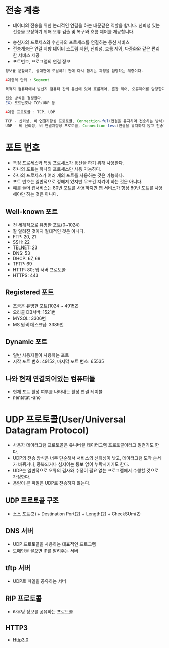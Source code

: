 # 전송 계층
- 데이터의 전송을 위한 논리적인 연결을 하는 대문같은 역할을 합니다. 신뢰성 있는 전송을 보장하기 위해 오류 검출 및 복구와 흐름 제어를 제공합니다.
* 송신자의 프로세스와 수신자의 프로세스를 연결하는 통신 서비스
* 전송계층은 연결 지향 데이터 스트림 지원, 신뢰성, 흐름 제어, 다중화와 같은 편리한 서비스 제공
* 포트번호, 프로그램의 연결 정보

```java
정보를 분할하고, 상대편에 도달하기 전에 다시 합치는 과정을 담당하는 계층이다.

4계층의 단위 : Segment

목적지 컴퓨터에서 발신지 컴퓨터 간의 통신에 있어 흐름제어, 혼잡 제어, 오류제어를 담당한다.

전송 방식을 결정한다.
EX) 포트번호나 TCP/UDP 등

4계층 프로토콜 : TCP, UDP

TCP - 신뢰성, 비 연결지향성 프로토콜, Connection-ful(연결을 유지하며 전송하는 방식)
UDP - 비 신뢰성, 비 연결지향성 프로토콜, Connection-less(연결을 유지하지 않고 전송하는 방식, Data 손실을 신경쓰지 않음)
```

# 포트 번호
* 특정 프로세스와 특정 프로세스가 통신을 하기 위해 사용한다.
* 하나의 포트는 하나의 프로세스만 사용 가능하다.
* 하나의 프로세스가 여러 개의 포트를 사용하는 것은 가능하다.
* 포트 번호는 일반적으로 정해져 있지만 무조건 지켜야 하는 것은 아니다.
* 예를 들어 웹서비스는 80번 포트를 사용하지만 웹 서비스가 항상 80번 포트를 사용해야만 하는 것은 아니다.

## Well-known 포트
* 전 세계적으로 유명한 포트(0~1024)
* 잘 알려진 것이지 절대적인 것은 아니다.
* FTP: 20, 21
* SSH: 22
* TELNET: 23
* DNS: 53
* DHCP: 67, 69
* TFTP: 69
* HTTP: 80; 웹 서버 프로토콜
* HTTPS: 443

## Registered 포트
* 조금은 유명한 포트(1024 ~ 49152)
* 오라클 DB서버: 1521번
* MYSQL: 3306번
* MS 원격 데스크탑: 3389번


## Dynamic 포트
* 일반 사용자들이 사용하는 포트
* 시작 포트 번호: 49152,  마지막 포트 번호: 65535

## 나와 현재 연결되어있는 컴퓨터들
* 현재 포트 활성 여부를 나타내는 활성 연결 테이블
* nentstat -ano




# UDP 프로토콜(User/Universal Datagram Protocol)
* 사용자 데이터그램 프로토콜은 유니버셜 데이터그램 프로토콜이라고 일컫기도 한다.
* UDP의 전송 방식은 너무 단순해서 서비스의 신뢰성이 낮고, 데이터그램 도착 순서가 바뀌거나, 중복되거나 심지어는 통보 없이 누락시키기도 한다.
* UDP는 일반적으로 오류의 검사와 수정이 필요 없는 프로그램에서 수행할 것으로 가정한다.
* 용량이 큰 파일은 UDP로 전송하지 않는다.

## UDP 프로토콜 구조
* 소스 포트(2) + Destination Port(2) + Length(2) + CheckSUm(2)

## DNS 서버
* UDP 프로토콜을 사용하는 대표적인 프로그램
* 도메인을 물으면 IP를 알려주는 서버

## tftp 서버
* UDP로 파일을 공유하는 서버

## RIP 프로토콜
* 라우팅 정보를 공유하는 프로토콜

## HTTP3
* [Http3.0](https://github.com/ha-jae-geun/jaegeunha/blob/master/network/HTTP/README.md)

